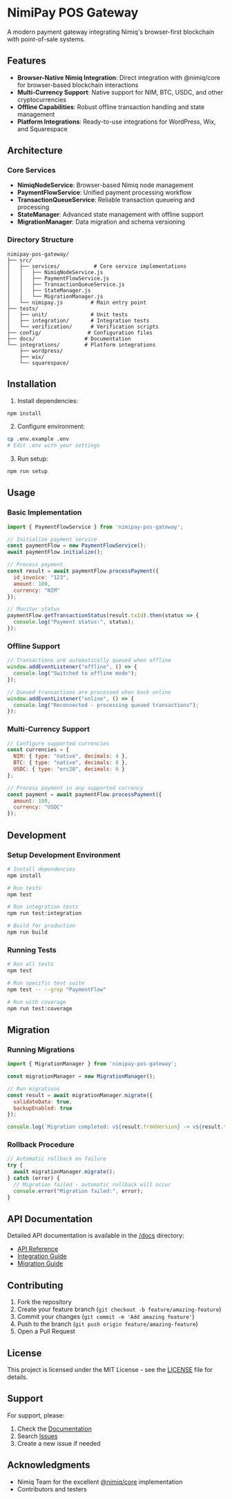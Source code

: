 # NimiPay POS Gateway

A modern payment gateway integrating Nimiq's browser-first blockchain with point-of-sale systems.

## Features

- **Browser-Native Nimiq Integration**: Direct integration with @nimiq/core for browser-based blockchain interactions
- **Multi-Currency Support**: Native support for NIM, BTC, USDC, and other cryptocurrencies
- **Offline Capabilities**: Robust offline transaction handling and state management
- **Platform Integrations**: Ready-to-use integrations for WordPress, Wix, and Squarespace

## Architecture

### Core Services

- **NimiqNodeService**: Browser-based Nimiq node management
- **PaymentFlowService**: Unified payment processing workflow
- **TransactionQueueService**: Reliable transaction queueing and processing
- **StateManager**: Advanced state management with offline support
- **MigrationManager**: Data migration and schema versioning

### Directory Structure

```
nimipay-pos-gateway/
├── src/
│   ├── services/           # Core service implementations
│   │   ├── NimiqNodeService.js
│   │   ├── PaymentFlowService.js
│   │   ├── TransactionQueueService.js
│   │   ├── StateManager.js
│   │   └── MigrationManager.js
│   └── nimipay.js         # Main entry point
├── tests/
│   ├── unit/              # Unit tests
│   ├── integration/       # Integration tests
│   └── verification/      # Verification scripts
├── config/               # Configuration files
├── docs/                # Documentation
└── integrations/        # Platform integrations
    ├── wordpress/
    ├── wix/
    └── squarespace/
```

## Installation

1. Install dependencies:
```bash
npm install
```

2. Configure environment:
```bash
cp .env.example .env
# Edit .env with your settings
```

3. Run setup:
```bash
npm run setup
```

## Usage

### Basic Implementation

```javascript
import { PaymentFlowService } from 'nimipay-pos-gateway';

// Initialize payment service
const paymentFlow = new PaymentFlowService();
await paymentFlow.initialize();

// Process payment
const result = await paymentFlow.processPayment({
  id_invoice: "123",
  amount: 100,
  currency: "NIM"
});

// Monitor status
paymentFlow.getTransactionStatus(result.txId).then(status => {
  console.log("Payment status:", status);
});
```

### Offline Support

```javascript
// Transactions are automatically queued when offline
window.addEventListener("offline", () => {
  console.log("Switched to offline mode");
});

// Queued transactions are processed when back online
window.addEventListener("online", () => {
  console.log("Reconnected - processing queued transactions");
});
```

### Multi-Currency Support

```javascript
// Configure supported currencies
const currencies = {
  NIM: { type: "native", decimals: 4 },
  BTC: { type: "native", decimals: 8 },
  USDC: { type: "erc20", decimals: 6 }
};

// Process payment in any supported currency
const payment = await paymentFlow.processPayment({
  amount: 100,
  currency: "USDC"
});
```

## Development

### Setup Development Environment

```bash
# Install dependencies
npm install

# Run tests
npm test

# Run integration tests
npm run test:integration

# Build for production
npm run build
```

### Running Tests

```bash
# Run all tests
npm test

# Run specific test suite
npm test -- --grep "PaymentFlow"

# Run with coverage
npm run test:coverage
```

## Migration

### Running Migrations

```javascript
import { MigrationManager } from 'nimipay-pos-gateway';

const migrationManager = new MigrationManager();

// Run migrations
const result = await migrationManager.migrate({
  validateData: true,
  backupEnabled: true
});

console.log(`Migration completed: v${result.fromVersion} -> v${result.toVersion}`);
```

### Rollback Procedure

```javascript
// Automatic rollback on failure
try {
  await migrationManager.migrate();
} catch (error) {
  // Migration failed - automatic rollback will occur
  console.error("Migration failed:", error);
}
```

## API Documentation

Detailed API documentation is available in the [/docs](/docs) directory:

- [API Reference](docs/API_REFERENCE.md)
- [Integration Guide](docs/INTEGRATION_GUIDE.md)
- [Migration Guide](docs/MIGRATION_GUIDE.md)

## Contributing

1. Fork the repository
2. Create your feature branch (`git checkout -b feature/amazing-feature`)
3. Commit your changes (`git commit -m 'Add amazing feature'`)
4. Push to the branch (`git push origin feature/amazing-feature`)
5. Open a Pull Request

## License

This project is licensed under the MIT License - see the [LICENSE](LICENSE) file for details.

## Support

For support, please:

1. Check the [Documentation](docs/)
2. Search [Issues](https://github.com/Andjroo111/nimipay-pos-gateway/issues)
3. Create a new issue if needed

## Acknowledgments

- Nimiq Team for the excellent [@nimiq/core](https://github.com/nimiq/core) implementation
- Contributors and testers

